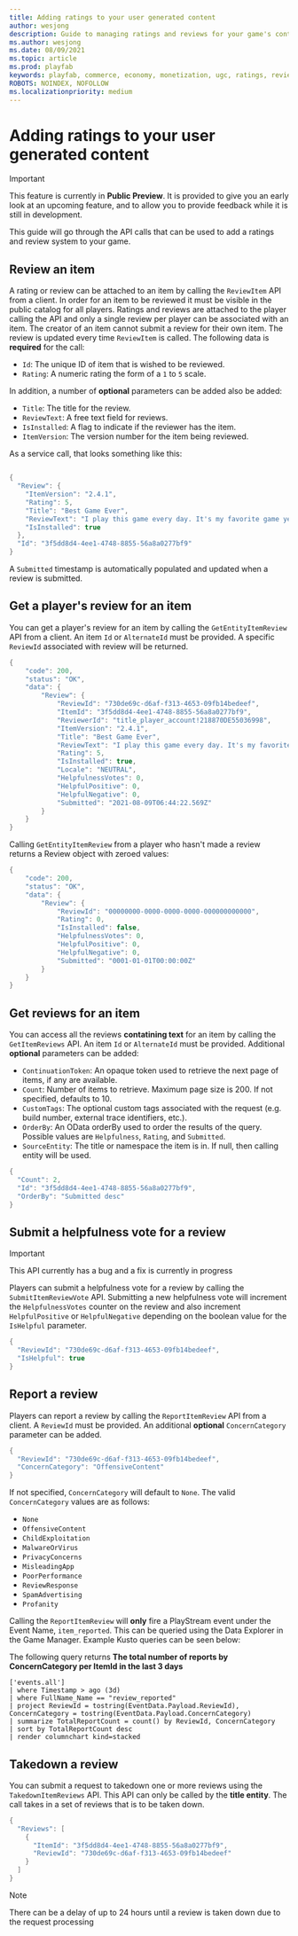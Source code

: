 ```yaml
---
title: Adding ratings to your user generated content
author: wesjong
description: Guide to managing ratings and reviews for your game's content.
ms.author: wesjong
ms.date: 08/09/2021
ms.topic: article
ms.prod: playfab
keywords: playfab, commerce, economy, monetization, ugc, ratings, reviews
ROBOTS: NOINDEX, NOFOLLOW
ms.localizationpriority: medium
---
```


# Adding ratings to your user generated content

> [!IMPORTANT]
> This feature is currently in **Public Preview**. It is provided to give you an early look at an upcoming feature, and to allow you to provide feedback while it is still in development.

This guide will go through the API calls that can be used to add a ratings and review system to your game.

## Review an item

A rating or review can be attached to an item by calling the `ReviewItem` API from a client. In order for an item to be reviewed it must be visible in the public catalog for all players. Ratings and reviews are attached to the player calling the API and only a single review per player can be associated with an item. The creator of an item cannot submit a review for their own item. The review is updated every time `ReviewItem` is called. The following data is **required** for the call:

- `Id`: The unique ID of item that is wished to be reviewed.
- `Rating`: A numeric rating the form of a `1` to `5` scale.

In addition, a number of **optional** parameters can be added also be added:

- `Title`: The title for the review.
- `ReviewText`: A free text field for reviews.
- `IsInstalled`: A flag to indicate if the reviewer has the item.
- `ItemVersion`: The version number for the item being reviewed.

As a service call, that looks something like this:

```csharp

{
  "Review": {
    "ItemVersion": "2.4.1",
    "Rating": 5,
    "Title": "Best Game Ever",
    "ReviewText": "I play this game every day. It's my favorite game yet.",
    "IsInstalled": true
  },
  "Id": "3f5dd8d4-4ee1-4748-8855-56a8a0277bf9"
}
```

A `Submitted` timestamp is automatically populated and updated when a review is submitted.

## Get a player's review for an item

You can get a player's review for an item by calling the `GetEntityItemReview` API from a client. An item `Id` or `AlternateId` must be provided. A specific `ReviewId` associated with review will be returned.

```csharp
{
    "code": 200,
    "status": "OK",
    "data": {
        "Review": {
            "ReviewId": "730de69c-d6af-f313-4653-09fb14bedeef",
            "ItemId": "3f5dd8d4-4ee1-4748-8855-56a8a0277bf9",
            "ReviewerId": "title_player_account!218870DE55036998",
            "ItemVersion": "2.4.1",
            "Title": "Best Game Ever",
            "ReviewText": "I play this game every day. It's my favorite game yet.",
            "Rating": 5,
            "IsInstalled": true,
            "Locale": "NEUTRAL",
            "HelpfulnessVotes": 0,
            "HelpfulPositive": 0,
            "HelpfulNegative": 0,
            "Submitted": "2021-08-09T06:44:22.569Z"
        }
    }
}
```

Calling `GetEntityItemReview` from a player who hasn't made a review returns a Review object with zeroed values:

```csharp
{
    "code": 200,
    "status": "OK",
    "data": {
        "Review": {
            "ReviewId": "00000000-0000-0000-0000-000000000000",
            "Rating": 0,
            "IsInstalled": false,
            "HelpfulnessVotes": 0,
            "HelpfulPositive": 0,
            "HelpfulNegative": 0,
            "Submitted": "0001-01-01T00:00:00Z"
        }
    }
}
```

## Get reviews for an item

You can access all the reviews **contatining text** for an item by calling the `GetItemReviews` API. An item `Id` or `AlternateId` must be provided. Additional **optional** parameters can be added:

- `ContinuationToken`: An opaque token used to retrieve the next page of items, if any are available.
- `Count`: Number of items to retrieve. Maximum page size is 200\. If not specified, defaults to 10.
- `CustomTags`: The optional custom tags associated with the request (e.g. build number, external trace identifiers, etc.).
- `OrderBy`: An OData orderBy used to order the results of the query. Possible values are `Helpfulness`, `Rating`, and `Submitted`.
- `SourceEntity`: The title or namespace the item is in. If null, then calling entity will be used.

```csharp
{
  "Count": 2,
  "Id": "3f5dd8d4-4ee1-4748-8855-56a8a0277bf9",
  "OrderBy": "Submitted desc"
}
```

## Submit a helpfulness vote for a review

> [!IMPORTANT]
> This API currently has a bug and a fix is currently in progress

Players can submit a helpfulness vote for a review by calling the `SubmitItemReviewVote` API. Submitting a new helpfulness vote will increment the `HelpfulnessVotes` counter on the review and also increment `HelpfulPositive` or `HelpfulNegative` depending on the boolean value for the `IsHelpful` parameter.

```csharp
{
  "ReviewId": "730de69c-d6af-f313-4653-09fb14bedeef",
  "IsHelpful": true
}
```

## Report a review

Players can report a review by calling the `ReportItemReview` API from a client. A `ReviewId` must be provided. An additional **optional** `ConcernCategory` parameter can be added.

```csharp
{
  "ReviewId": "730de69c-d6af-f313-4653-09fb14bedeef",
  "ConcernCategory": "OffensiveContent"
}
```

If not specified, `ConcernCategory` will default to `None`. The valid `ConcernCategory` values are as follows:

- `None`
- `OffensiveContent`
- `ChildExploitation`
- `MalwareOrVirus`
- `PrivacyConcerns`
- `MisleadingApp`
- `PoorPerformance`
- `ReviewResponse`
- `SpamAdvertising`
- `Profanity`

Calling the `ReportItemReview` will **only** fire a PlayStream event under the Event Name, `item_reported`. This can be queried using the Data Explorer in the Game Manager. Example Kusto queries can be seen below:

The following query returns **The total number of reports by ConcernCategory per ItemId in the last 3 days**

```kusto
['events.all']
| where Timestamp > ago (3d)
| where FullName_Name == "review_reported"
| project ReviewId = tostring(EventData.Payload.ReviewId), ConcernCategory = tostring(EventData.Payload.ConcernCategory)
| summarize TotalReportCount = count() by ReviewId, ConcernCategory
| sort by TotalReportCount desc
| render columnchart kind=stacked
```

## Takedown a review

You can submit a request to takedown one or more reviews using the `TakedownItemReviews` API. This API can only be called by the **title entity**. The call takes in a set of reviews that is to be taken down.

```csharp
{
  "Reviews": [
    {
      "ItemId": "3f5dd8d4-4ee1-4748-8855-56a8a0277bf9",
      "ReviewId": "730de69c-d6af-f313-4653-09fb14bedeef"
    }
  ]
}
```

> [!NOTE]
>There can be a delay of up to 24 hours until a review is taken down due to the request processing
